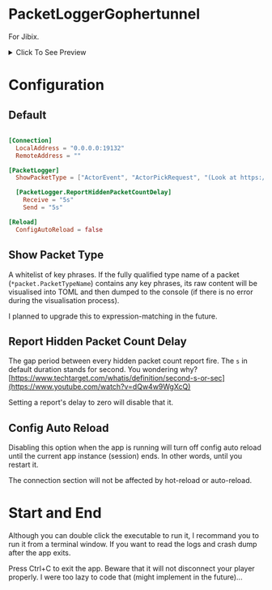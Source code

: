 # PacketLoggerGophertunnel
For Jibix.

<details>
  <summary>Click To See Preview</summary>

```
Authentication successful.
INFO[2022-04-24T09:59:54+08:00] Creating file watcher...                     
INFO[2022-04-24T09:59:54+08:00] Adding config.toml to file watcher...        
INFO[2022-04-24T09:59:54+08:00] Starting local proxy...                      
INFO[2022-04-24T10:00:04+08:00] New connection established.                  
INFO[2022-04-24T10:00:11+08:00] [Recieve] *packet.LevelSoundEvent
========== BEGIN  PACKET ==========
BabyMob = false
DisableRelativeVolume = false
EntityType = "minecraft:player"
ExtraData = 3713
Position = [-632.106, 13.0, 122.5939]
SoundType = 35
========== END  PACKET ========== 
DEBU[2022-04-24T10:00:43+08:00] Reloaded config.                             
INFO[2022-04-24T10:00:43+08:00] [Recieve] 364 hidden packets.                
INFO[2022-04-24T10:00:43+08:00] [Send] 673 hidden packets.                   
INFO[2022-04-24T10:00:53+08:00] [Send] *packet.MovePlayer
========== BEGIN  PACKET ==========
EntityRuntimeID = 4146
HeadYaw = -162.5842
Mode = 0
OnGround = true
Pitch = 14.906464
Position = [-631.37463, 14.62001, 114.058914]
RiddenEntityRuntimeID = 0
TeleportCause = 0
TeleportSourceEntityType = 0
Tick = 0
Yaw = -162.5842
========== END  PACKET ========== 
INFO[2022-04-24T10:00:53+08:00] [Send] 201 hidden packets.                   
INFO[2022-04-24T10:00:53+08:00] [Recieve] 80 hidden packets.                 
INFO[2022-04-24T10:00:54+08:00] [Send] *packet.MovePlayer
========== BEGIN  PACKET ==========
EntityRuntimeID = 4146
HeadYaw = -162.5842
Mode = 0
OnGround = true
Pitch = 14.906464
Position = [-630.1268, 14.62001, 110.3]
RiddenEntityRuntimeID = 0
TeleportCause = 0
TeleportSourceEntityType = 0
Tick = 0
Yaw = -162.5842
========== END  PACKET ========== 
^C
```

</details>

# Configuration
## Default
```toml

[Connection]
  LocalAddress = "0.0.0.0:19132"
  RemoteAddress = ""

[PacketLogger]
  ShowPacketType = ["ActorEvent", "ActorPickRequest", "(Look at https://pkg.go.dev/github.com/sandertv/gophertunnel@v1.19.9/minecraft/protocol/packet#pkg-index)"]

  [PacketLogger.ReportHiddenPacketCountDelay]
    Receive = "5s"
    Send = "5s"

[Reload]
  ConfigAutoReload = false
```
## Show Packet Type
A whitelist of key phrases. If the fully qualified type name of a packet (`*packet.PacketTypeName`) contains any key phrases, its raw content will be visualised into TOML and then dumped to the console (if there is no error during the visualisation process).

I planned to upgrade this to expression-matching in the future.

## Report Hidden Packet Count Delay
The gap period between every hidden packet count report fire. The `s` in default duration stands for second. You wondering why? [https://www.techtarget.com/whatis/definition/second-s-or-sec](https://www.youtube.com/watch?v=dQw4w9WgXcQ)

Setting a report's delay to zero will disable that it.

## Config Auto Reload
Disabling this option when the app is running will turn off config auto reload until the current app instance (session) ends. In other words, until you restart it.

The connection section will not be affected by hot-reload or auto-reload.

# Start and End

Although you can double click the executable to run it, I recommand you to run it from a terminal window. If you want to read the logs and crash dump after the app exits.

Press Ctrl+C to exit the app. Beware that it will not disconnect your player properly. I were too lazy to code that (might implement in the future)...